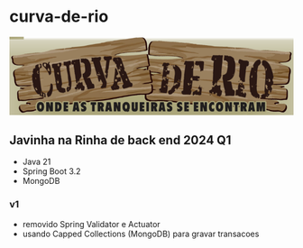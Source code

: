 # curva-de-rio

![curva-de-rio.png](curva-de-rio.png)

##  Javinha na Rinha de back end 2024 Q1

* Java 21
* Spring Boot 3.2
* MongoDB

### v1

* removido Spring Validator e Actuator
* usando Capped Collections (MongoDB) para gravar transacoes

